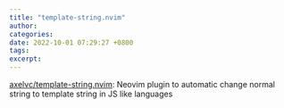 ```yaml
---
title: "template-string.nvim"
author: 
categories: 
date: 2022-10-01 07:29:27 +0800
tags: 
excerpt: 
---
```




[axelvc/template-string.nvim](https://github.com/axelvc/template-string.nvim): Neovim plugin to automatic change normal string to template string in JS like languages













